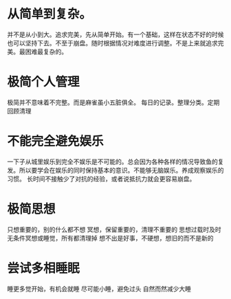 # 从简单到复杂。
并不是从小到大。追求完美，先从简单开始。有一个基础，这样在状态不好的时候也可以坚持下去。不至于崩盘。随时根据情况对难度进行调整。不是上来就追求完美。最困难最复杂的。

# 极简个人管理
极简并不意味着不完整。而是麻雀虽小五脏俱全。
每日的记录。整理分类。定期回顾清理

# 不能完全避免娱乐
一下子从城里娱乐到完全不娱乐是不可能的。总会因为各种各样的情况导致鱼的复发。所以要学会在娱乐的同时保持基本的意识。不能够无脑娱乐。养成观察娱乐的习惯。
长时间不接触少了对抗的经验，或者说抵抗力就会更容易崩盘。

# 极简思想
只想重要的，别的什么都不想
冥想，保留重要的，清理不重要的
思想过载时及时无条件冥想或睡觉，所有都清理掉
想不出是好事，不硬想，想旧的而不是新的

# 尝试多相睡眠
睡更多觉开始，有机会就睡
尽可能小睡，避免过头
自然而然减少大睡
